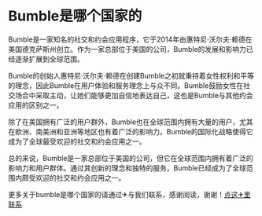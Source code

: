 # Bumble是哪个国家的

Bumble是一家知名的社交和约会应用程序，它于2014年由惠特尼·沃尔夫·赖德在美国德克萨斯州创立。作为一家总部位于美国的公司，Bumble的发展和影响力已经逐渐扩展到全球范围。

Bumble的创始人惠特尼·沃尔夫·赖德在创建Bumble之初就秉持着女性权利和平等的理念，因此Bumble在用户体验和服务理念上与众不同。Bumble鼓励女性在社交场合中采取主动，让她们能够更加自信地表达自己，这也是Bumble与其他约会应用的区别之一。

除了在美国拥有广泛的用户群外，Bumble也在全球范围内拥有大量的用户，尤其在欧洲、南美洲和亚洲等地区也有着广泛的影响力。Bumble的国际化战略使得它成为了全球最受欢迎的社交和约会应用之一。

总的来说，Bumble是一家总部位于美国的公司，但它在全球范围内拥有着广泛的影响力和用户群体。通过其创新的理念和独特的服务，Bumble已经成为了全球范围内颇受欢迎的社交和约会应用之一。

更多关于bumble是哪个国家的请通过✈与我们联系，感谢阅读，谢谢！[点这✈里联系](https://lm.k02.cc)